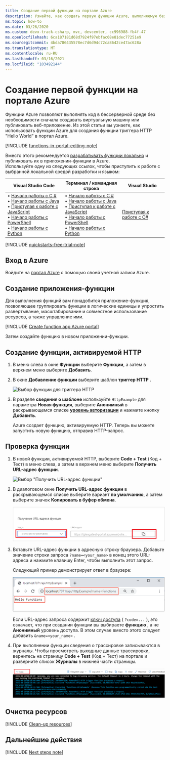```yaml
---
title: Создание первой функции на портале Azure
description: Узнайте, как создать первую функцию Azure, выполняемую без сервера, с помощью портала Azure.
ms.topic: how-to
ms.date: 03/26/2020
ms.custom: devx-track-csharp, mvc, devcenter, cc996988-fb4f-47
ms.openlocfilehash: 6ca187181d68d7924f97ebfac08e81dec77251e9
ms.sourcegitcommit: 4bda786435578ec7d6d94c72ca8642ce47ac628a
ms.translationtype: MT
ms.contentlocale: ru-RU
ms.lasthandoff: 03/16/2021
ms.locfileid: "103492144"
---
```

# <a name="create-your-first-function-in-the-azure-portal"></a>Создание первой функции на портале Azure

Функции Azure позволяют выполнять код в бессерверной среде без необходимости сначала создавать виртуальную машину или публиковать веб-приложение. Из этой статьи вы узнаете, как использовать функции Azure для создания функции триггера HTTP "Hello World" в портал Azure.

[!INCLUDE [functions-in-portal-editing-note](../../includes/functions-in-portal-editing-note.md)] 

Вместо этого рекомендуется [разрабатывать функции локально](functions-develop-local.md) и публиковать их в приложении-функции в Azure.  
Используйте одну из следующих ссылок, чтобы приступить к работе с выбранной локальной средой разработки и языком:

| Visual Studio Code | Терминал / командная строка | Visual Studio |
| --- | --- | --- |
|  &bull;&nbsp;[Начало работы с C #](./create-first-function-vs-code-csharp.md)<br/>&bull;&nbsp;[Начало работы с Java](./create-first-function-vs-code-java.md)<br/>&bull;&nbsp;[Приступая к работе с JavaScript](./create-first-function-vs-code-node.md)<br/>&bull;&nbsp;[Начало работы с PowerShell](./create-first-function-vs-code-powershell.md)<br/>&bull;&nbsp;[Начало работы с Python](./create-first-function-vs-code-python.md) |&bull;&nbsp;[Начало работы с C #](./create-first-function-cli-csharp.md)<br/>&bull;&nbsp;[Начало работы с Java](./create-first-function-cli-java.md)<br/>&bull;&nbsp;[Приступая к работе с JavaScript](./create-first-function-cli-node.md)<br/>&bull;&nbsp;[Начало работы с PowerShell](./create-first-function-cli-powershell.md)<br/>&bull;&nbsp;[Начало работы с Python](./create-first-function-cli-python.md) | [Приступая к работе с C#](functions-create-your-first-function-visual-studio.md) |

[!INCLUDE [quickstarts-free-trial-note](../../includes/quickstarts-free-trial-note.md)]

## <a name="sign-in-to-azure"></a>Вход в Azure

Войдите на [портал Azure](https://portal.azure.com) с помощью своей учетной записи Azure.

## <a name="create-a-function-app"></a>Создание приложения-функции

Для выполнения функций вам понадобится приложение-функция, позволяющее группировать функции в логические единицы и упростить развертывание, масштабирование и совместное использование ресурсов, а также управление ими.

[!INCLUDE [Create function app Azure portal](../../includes/functions-create-function-app-portal.md)]

Затем создайте функцию в новом приложении-функции.

## <a name="create-an-http-trigger-function"></a><a name="create-function"></a>Создание функции, активируемой HTTP

1. В меню слева в окне **Функции** выберите **Функции**, а затем в верхнем меню выберите **Добавить**. 
 
1. В окне **Добавление функции** выберите шаблон **триггер HTTP** .

    ![Выбор функции для триггера HTTP](./media/functions-create-first-azure-function/function-app-select-http-trigger.png)

1. В разделе **сведения о шаблоне** используйте `HttpExample` для параметра **Новая функция**, выберите **Анонимный** в раскрывающемся списке **[уровень авторизации](functions-bindings-http-webhook-trigger.md#authorization-keys)** и нажмите кнопку **Добавить**.

    Azure создает функцию, активируемую HTTP. Теперь вы можете запустить новую функцию, отправив HTTP-запрос.

## <a name="test-the-function"></a>Проверка функции

1. В новой функции, активируемой HTTP, выберите **Code + Test** (Код + Тест) в меню слева, а затем в верхнем меню выберите **Получить URL-адрес функции**.

    ![Выбор "Получить URL-адрес функции"](./media/functions-create-first-azure-function/function-app-select-get-function-url.png)

1. В диалоговом окне **Получить URL-адрес функции** в раскрывающемся списке выберите вариант **по умолчанию**, а затем выберите значок **Копировать в буфер обмена**. 

    ![Копирование URL-адреса функции с портала Azure](./media/functions-create-first-azure-function/function-app-develop-tab-testing.png)

1. Вставьте URL-адрес функции в адресную строку браузера. Добавьте значение строки запроса `?name=<your_name>` в конец этого URL-адреса и нажмите клавишу Enter, чтобы выполнить этот запрос. 

    Следующий пример демонстрирует ответ в браузере:

    ![Ответ функции в браузере.](./media/functions-create-first-azure-function/function-app-browser-testing.png)

    Если URL-адрес запроса содержит [ключ доступа](functions-bindings-http-webhook-trigger.md#authorization-keys) ( `?code=...` ), это означает, что при создании функции вы выбираете **функцию** , а не **Анонимный** уровень доступа. В этом случае вместо этого следует добавить `&name=<your_name>` .

1. При выполнении функции сведения о трассировке записываются в журналы. Чтобы просмотреть выходные данные трассировки, вернитесь на страницу **Code + Test** (Код + Тест) на портале и разверните список **Журналы** в нижней части страницы.

   ![Средство просмотра журналов Функций на портале Azure.](./media/functions-create-first-azure-function/function-view-logs.png)

## <a name="clean-up-resources"></a>Очистка ресурсов

[!INCLUDE [Clean-up resources](../../includes/functions-quickstart-cleanup.md)]

## <a name="next-steps"></a>Дальнейшие действия

[!INCLUDE [Next steps note](../../includes/functions-quickstart-next-steps.md)]
